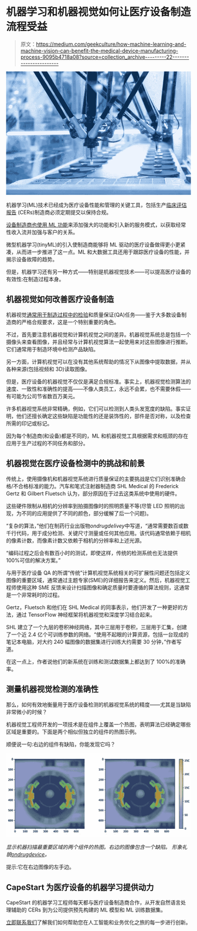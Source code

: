 # 机器学习和机器视觉如何让医疗设备制造流程受益

> 原文：<https://medium.com/geekculture/how-machine-learning-and-machine-vision-can-benefit-the-medical-device-manufacturing-process-9095b4718a08?source=collection_archive---------22----------------------->

![](img/73d237552d4c6ab1f2b73e82e2aaad7b.png)

机器学习(ML)技术已经成为医疗设备性能和管理的关键工具，包括生产[临床评估报告](https://www.capestart.com/solutions/nlp-aided-clinical-valuation-reports-cer-for-medical-devices/) (CERs)制造商必须定期提交以保持合规。

[设备制造商也使用 ML 功能](https://www.mddionline.com/artificial-intelligence/transforming-modern-medical-devices-machine-learning-ai-inference)来添加强大的功能和引入新的服务模式，以获取经常性收入流并加强与客户的关系。

微型机器学习(tinyML)的引入使制造商能够将 ML 驱动的医疗设备做得更小更紧凑，从而进一步推进了这一点。ML 和大数据工具还用于跟踪医疗设备的性能，并揭示设备故障的趋势。

但是，机器学习还有另一种方式——特别是机器视觉技术——可以提高医疗设备的有效性:在制造过程本身。

## 机器视觉如何改善医疗设备制造

机器视觉[通常用于制造过程中的检验](https://www.medtechintelligence.com/column/how-can-ai-make-medical-device-manufacturing-better/)和质量保证(QA)任务——鉴于大多数设备制造商的严格合规要求，这是一个特别重要的角色。

不过，首先要注意机器视觉和计算机视觉之间的差异。机器视觉系统总是包括一个摄像头来查看图像，并且经常与计算机视觉算法一起使用来对这些图像进行推断。它们通常用于制造环境中检测产品缺陷。

另一方面，计算机视觉可以在没有其他系统帮助的情况下从图像中提取数据，并从各种来源(包括视频和 3D)读取图像。

但是，医疗设备的机器视觉不仅仅是满足合规标准。事实上，机器视觉检测算法的速度、一致性和准确性的提高——不像人类员工，永远不会累，也不需要休假——有可能为公司节省数百万美元。

许多机器视觉系统非常精确，例如，它们可以检测到人类头发宽度的缺陷。事实证明，他们还擅长确定这些缺陷是功能性的还是装饰性的，部件是否对称，以及检查所需的印记或标记。

因为每个制造商(和设备)都是不同的，ML 和机器视觉工具根据需求和瓶颈的存在应用于生产过程的不同任务和部分。

## 机器视觉在医疗设备检测中的挑战和前景

传统上，使用摄像机和机器视觉系统进行质量保证的主要挑战是它们识别准确合格/不合格标准的能力。汽车和笔式注射器制造商 SHL Medical 的 Frederick Gertz 和 Gilbert Fluetsch 认为，部分原因在于过去这类系统中使用的硬件。

这些硬件限制从相机的分辨率到拍摄图像时的照明质量不等(尽管 LED 照明的出现，为不同的应用提供了不同的颜色，部分缓解了后一个问题)。

“复杂的算法，”他们在制药行业出版物*ondrugdelivey*中写道，“通常需要数百或数千行代码，用于成分检测、关键尺寸测量或任何其他应用。该代码通常依赖于相机的像素计数，而像素计数又依赖于相机的分辨率和上述光源。

“编码过程之后会有数百小时的测试，即使这样，传统的检测系统也无法提供 100%可信的解决方案。”

与用于医疗设备 QA 的所谓“传统”计算机视觉系统相关的可扩展性问题还包括定义图像的重要区域，通常通过主题专家(SME)的详细报告来定义。然后，机器视觉工程师使用这种 SME 反馈来设计扫描图像和确定质量时要遵循的算法规则，这通常是一个非常耗时的过程。

Gertz，Fluetsch 和他们在 SHL Medical 的同事表示，他们开发了一种更好的方法，通过 TensorFlow 神经框架将机器视觉和深度学习结合起来。

SHL 建立了一个九层的卷积神经网络，其中三层用于卷积，三层用于汇集，创建了一个近 2.4 亿个可训练参数的网络。“使用不起眼的计算资源，包括一台现成的笔记本电脑，对大约 240 幅图像的数据集进行训练大约需要 30 分钟，”作者写道。

在这一点上，作者说他们的新系统在训练和测试数据集上都达到了 100%的准确率。

## 测量机器视觉检测的准确性

那么，如何有效地衡量用于医疗设备检测的机器视觉系统的精度——尤其是当缺陷非常微小的时候？

机器视觉工程师开发的一项技术是在组件上覆盖一个热图，表明算法已经确定哪些区域是重要的。下面是两个相似但独立的组件的热图示例。

顺便说一句:右边的组件有缺陷，你能发现它吗？

![](img/fbfaebd163de3dbf6870b9979fdf6038.png)

*显示机器扫描最重要区域的两个组件的热图。右边的图像包含一个缺陷。* *形象礼貌*[*ondrugdevice*](https://www.ondrugdelivery.com/applications-of-deep-learning-in-medical-device-manufacturing/)*。*

提示:它在右边图像的左手边。

## CapeStart 为医疗设备的机器学习提供动力

CapeStart 的机器学习工程师每天都与医疗设备制造商合作，从开发自然语言处理辅助的 CERs 到为公司提供预先构建的 ML 模型和 ML 训练数据集。

[立即联系我们](https://www.capestart.com/about-us/capestart-is-your-end-to-end-data-annotation-machine-learning-and-software-development-partner/)了解我们如何帮助您在人工智能和业务优化之旅的每一步进行创新。